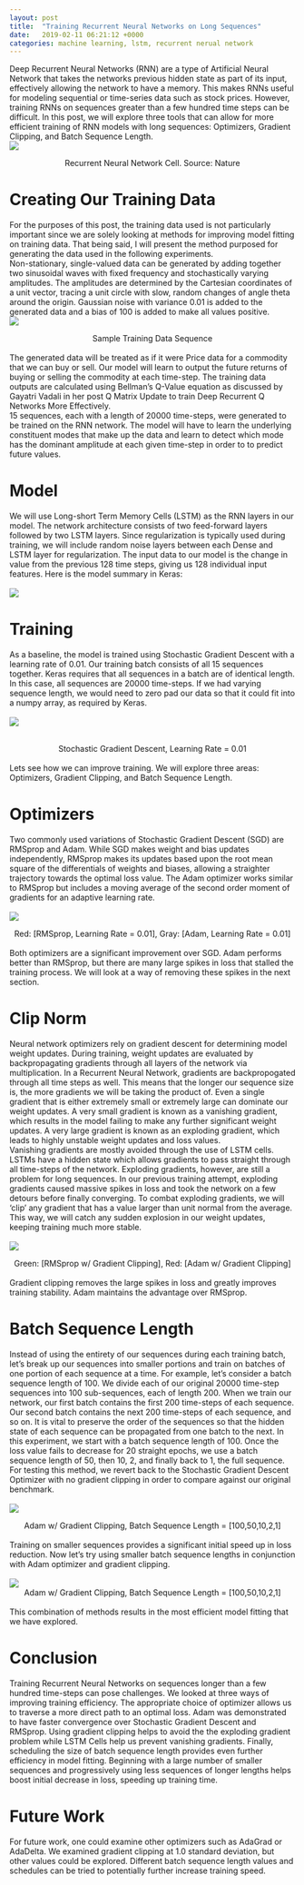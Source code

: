 ```yaml
---
layout: post
title:  "Training Recurrent Neural Networks on Long Sequences"
date:   2019-02-11 06:21:12 +0000
categories: machine learning, lstm, recurrent nerual network
---
```


<html>
    <body>
        <p>Deep Recurrent Neural Networks (RNN) are a type of Artificial Neural Network that takes the networks previous hidden state as part of its input, effectively allowing the network to have a memory. This makes RNNs useful for modeling sequential or time-series data such as stock prices. However, training RNNs on sequences greater than a few hundred time steps can be difficult. In this post, we will explore three tools that can allow for more efficient training of RNN models with long sequences: Optimizers, Gradient Clipping, and Batch Sequence Length.
            <br>
            <img src="/assets/images/post5_fig1.png" style="display:block;margin-left:auto;margin-right: auto;width:auto;"><center>Recurrent Neural Network Cell. Source: Nature</center>
       </p>
<h1>Creating Our Training Data</h1>
<p>For the purposes of this post, the training data used is not particularly important since we are solely looking at methods for improving model fitting on training data. That being said, I will present the method purposed for generating the data used in the following experiments.<br>Non-stationary, single-valued data can be generated by adding together two sinusoidal waves with fixed frequency and stochastically varying amplitudes. The amplitudes are determined by the Cartesian coordinates of a unit vector, tracing a unit circle with slow, random changes of angle theta around the origin. Gaussian noise with variance 0.01 is added to the generated data and a bias of 100 is added to make all values positive.
    <br>
    <script src="https://gist.github.com/emuccino/8c3c4b8decbf2721e258262973703358.js"  style="display:block;margin-left:auto;margin-right: auto;width:auto;"></script>
    <img src="/assets/images/post5_fig2.png" style="display:block;margin-left:auto;margin-right: auto;width:auto;">
    <center>Sample Training Data Sequence</center>
    <br>
    The generated data will be treated as if it were Price data for a commodity that we can buy or sell. Our model will learn to output the future returns of buying or selling the commodity at each time-step. The training data outputs are calculated using Bellman’s Q-Value equation as discussed by Gayatri Vadali in her post Q Matrix Update to train Deep Recurrent Q Networks More Effectively.
    <br>
    15 sequences, each with a length of 20000 time-steps, were generated to be trained on the RNN network. The model will have to learn the underlying constituent modes that make up the data and learn to detect which mode has the dominant amplitude at each given time-step in order to to predict future values.</p>
<h1>Model</h1>
<p>We will use Long-short Term Memory Cells (LSTM) as the RNN layers in our model. The network architecture consists of two feed-forward layers followed by two LSTM layers. Since regularization is typically used during training, we will include random noise layers between each Dense and LSTM layer for regularization. The input data to our model is the change in value from the previous 128 time steps, giving us 128 individual input features. Here is the model summary in Keras:
    <br>
    <br>
    <img src="/assets/images/post5_fig3.png" style="display:block;margin-left:auto;margin-right: auto;width:auto;">
        </p>
<h1>Training</h1>
<p>As a baseline, the model is trained using Stochastic Gradient Descent with a learning rate of 0.01. Our training batch consists of all 15 sequences together. Keras requires that all sequences in a batch are of identical length. In this case, all sequences are 20000 time-steps. If we had varying sequence length, we would need to zero pad our data so that it could fit into a numpy array, as required by Keras.
    <br>
    <br>
    <img src="/assets/images/post5_fig4.png" style="display:block;margin-left:auto;margin-right: auto;width:auto;">
    <br>
    <center>Stochastic Gradient Descent, Learning Rate = 0.01</center>
    <br>
    Lets see how we can improve training. We will explore three areas: Optimizers, Gradient Clipping, and Batch Sequence Length.</p>
<h1>Optimizers</h1>
<p>Two commonly used variations of Stochastic Gradient Descent (SGD) are RMSprop and Adam. While SGD makes weight and bias updates independently, RMSprop makes its updates based upon the root mean square of the differentials of weights and biases, allowing a straighter trajectory towards the optimal loss value. The Adam optimizer works similar to RMSprop but includes a moving average of the second order moment of gradients for an adaptive learning rate.
    <br>
    <br>
    <img src="/assets/images/post5_fig5.png" style="display:block;margin-left:auto;margin-right: auto;width:auto;">
    <center>Red: [RMSprop, Learning Rate = 0.01], Gray: [Adam, Learning Rate = 0.01]</center>
    <br>
    Both optimizers are a significant improvement over SGD. Adam performs better than RMSprop, but there are many large spikes in loss that stalled the training process. We will look at a way of removing these spikes in the next section.</p>
<h1>Clip Norm</h1>
<p>Neural network optimizers rely on gradient descent for determining model weight updates. During training, weight updates are evaluated by backpropagating gradients through all layers of the network via multiplication. In a Recurrent Neural Network, gradients are backpropogated through all time steps as well. This means that the longer our sequence size is, the more gradients we will be taking the product of. Even a single gradient that is either extremely small or extremely large can dominate our weight updates. A very small gradient is known as a vanishing gradient, which results in the model failing to make any further significant weight updates. A very large gradient is known as an exploding gradient, which leads to highly unstable weight updates and loss values.
    <br>
Vanishing gradients are mostly avoided through the use of LSTM cells. LSTMs have a hidden state which allows gradients to pass straight through all time-steps of the network. Exploding gradients, however, are still a problem for long sequences. In our previous training attempt, exploding gradients caused massive spikes in loss and took the network on a few detours before finally converging. To combat exploding gradients, we will ‘clip’ any gradient that has a value larger than unit normal from the average. This way, we will catch any sudden explosion in our weight updates, keeping training much more stable.
    <br>
    <br>
    <img src="/assets/images/post5_fig6.png" style="display:block;margin-left:auto;margin-right: auto;width:auto;">
    <center>Green: [RMSprop w/ Gradient Clipping], Red: [Adam w/ Gradient Clipping]</center>
    <br>
    Gradient clipping removes the large spikes in loss and greatly improves training stability. Adam maintains the advantage over RMSprop.</p>
<h1>Batch Sequence Length</h1>
<p>Instead of using the entirety of our sequences during each training batch, let’s break up our sequences into smaller portions and train on batches of one portion of each sequence at a time. For example, let’s consider a batch sequence length of 100. We divide each of our original 20000 time-step sequences into 100 sub-sequences, each of length 200. When we train our network, our first batch contains the first 200 time-steps of each sequence. Our second batch contains the next 200 time-steps of each sequence, and so on. It is vital to preserve the order of the sequences so that the hidden state of each sequence can be propagated from one batch to the next. In this experiment, we start with a batch sequence length of 100. Once the loss value fails to decrease for 20 straight epochs, we use a batch sequence length of 50, then 10, 2, and finally back to 1, the full sequence. For testing this method, we revert back to the Stochastic Gradient Descent Optimizer with no gradient clipping in order to compare against our original benchmark.
    <br>
    <br>
    <img src="/assets/images/post5_fig7.png" style="display:block;margin-left:auto;margin-right: auto;width:auto;">
    <center>Adam w/ Gradient Clipping, Batch Sequence Length = [100,50,10,2,1]</center>
    <br>
    Training on smaller sequences provides a significant initial speed up in loss reduction. Now let’s try using smaller batch sequence lengths in conjunction with Adam optimizer and gradient clipping.
    <br>
    <br>
    <img src="/assets/images/post5_fig8.png" style="display:block;margin-left:auto;margin-right: auto;width:auto;">
    <center>Adam w/ Gradient Clipping, Batch Sequence Length = [100,50,10,2,1]</center>
    <br>
    This combination of methods results in the most efficient model fitting that we have explored.</p>
<h1>Conclusion</h1>
<p>Training Recurrent Neural Networks on sequences longer than a few hundred time-steps can pose challenges. We looked at three ways of improving training efficiency. The appropriate choice of optimizer allows us to traverse a more direct path to an optimal loss. Adam was demonstrated to have faster convergence over Stochastic Gradient Descent and RMSprop. Using gradient clipping helps to avoid the the exploding gradient problem while LSTM Cells help us prevent vanishing gradients. Finally, scheduling the size of batch sequence length provides even further efficiency in model fitting. Beginning with a large number of smaller sequences and progressively using less sequences of longer lengths helps boost initial decrease in loss, speeding up training time.</p>
<h1>Future Work</h1>
<p>For future work, one could examine other optimizers such as AdaGrad or AdaDelta. We examined gradient clipping at 1.0 standard deviation, but other values could be explored. Different batch sequence length values and schedules can be tried to potentially further increase training speed.</p>
        </body></html>

